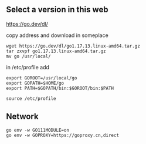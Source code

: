 ## Select a version in this web
https://go.dev/dl/

copy address and download in someplace
```
wget https://go.dev/dl/go1.17.13.linux-amd64.tar.gz
tar zxvpf go1.17.13.linux-amd64.tar.gz
mv go /usr/local/
```

in /etc/profile add 
```
export GOROOT=/usr/local/go
export GOPATH=$HOME/go
export PATH=$GOPATH/bin:$GOROOT/bin:$PATH
```

```
source /etc/profile
```

## Network
```
go env -w GO111MODULE=on
go env -w GOPROXY=https://goproxy.cn,direct
```